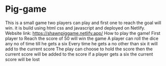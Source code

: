 # Pig-game
This is a small game two players can play and first one to reach the goal will win.
it is build using html css and javascript and deployed on Netlify.
Website link: https://shawnpiggame.netlify.app/
How to play the game!
First player to Reach the score of 50 will win the game
A player can roll the dice any no of time till he gets a six
Every time he gets a no other than six it will add to the current score
The play can choose to hold the score then the current score will be added to the score
if a player gets a six the current score will be lost
